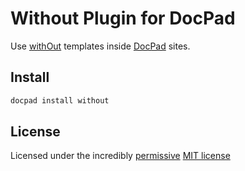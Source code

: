 # Without Plugin for DocPad

Use [withOut](https://github.com/ukoloff/without) templates inside
[DocPad](http://docpad.org) sites.

## Install

``` bash
docpad install without
```

## License

Licensed under the incredibly [permissive](http://en.wikipedia.org/wiki/Permissive_free_software_licence) [MIT license](http://creativecommons.org/licenses/MIT/)
